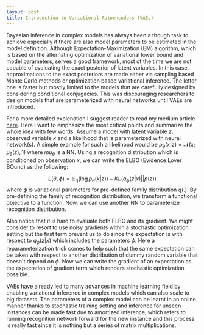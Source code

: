 ```yaml
---
layout: post
title: Introduction to Variational Autoencoders (VAEs)
---
```


Bayesian inference in complex models has always been a though task to achieve especially if there are also model parameters to be
estimated in the model definition. Although Expectation-Maximization (EM) algorithm, which is based on the alternating optimization
of variational lower bound and model parameters, serves a good framework, most of the time we are not capable of evaluating the
exact posterior of latent variables. In this case, approximations to the exact posteriors are made either via sampling based Monte Carlo 
methods or optimization based variational inference. The letter one is faster but mostly limited to the models that are carefully designed 
by considering conditional conjugacies. This was discouraging researchers to design models that are parameterized with neural networks 
until VAEs are introduced.

For a more detailed explenation I suggest reader to read my medium article [here](https://towardsdatascience.com/deep-latent-factor-models-and-variational-inference-with-backprop-89d4aae0fe34).
Here I want to emphasize the most critical points and summarize the whole idea with few words:
Assume a model with latent variable $z$, observed variable $x$ and a likelihood that is parameterized with neural network(s).
A simple example for such a likelihood would be $p_{\theta}(x|z) = \mathcal{N}(x;\mu_{\theta}(z),1)$ where $mu_{\theta}$ is a NN. 
Using a recognition distribution which is conditioned on observation $x$, we can write the ELBO (Evidence Lover BOund) as the following:

$$
L(\theta,\phi) = \mathbb{E}_q(\log p_{\theta}(x|z)) - KL(q_{\phi}(z|x)||p(z))
$$
where $\phi$ is variational parameters for pre-defined family distribution $q(.)$. By pre-defining the family of recognition
distribution, we transform a functional objective to a function. Now, we can use another NN to parameterize recognition distribution.

Also notice that it is hard to evaluate both ELBO and its gradient. We might consider to resort to use noisy gradients within a
stochastic optimization setting but the first term prevent us to do since the expectation is with respect to $q_{\phi}(z|x)$ which
includes the parameters $\phi$. Here a reparameterization trick comes to help such that the same expectation can be taken with
respect to another distribution of dummy random variable that doesn't depend on $\phi$. Now we can write the gradient of an expectation
as the expectation of gradient term which renders stochastic optimization possible.

VAEs have already led to many advances in machine learning field by enabling variational inference in complex models which can also
scale to big datasets. The parameters of a complex model can be learnt in an online manner thanks to stochastic training setting
and inference for unseen instances can be made fast due to amortized inference, which refers to running recognition network forward for 
the new instance and this process is really fast since it is nothing but a series of matrix multiplications.
